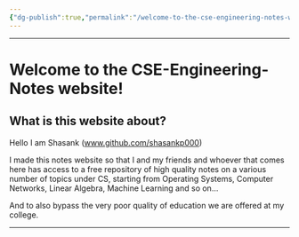 ```yaml
---
{"dg-publish":true,"permalink":"/welcome-to-the-cse-engineering-notes-website/","tags":["gardenEntry"],"created":"2025-08-23T17:27:42.895+05:30"}
---
```


---
# Welcome to the CSE-Engineering-Notes website!

## What is this website about?

Hello I am Shasank (www.github.com/shasankp000)

I made this notes website so that I and my friends and whoever that comes here has access to a free repository of high quality notes on a various number of topics under CS, starting from Operating Systems, Computer Networks, Linear Algebra, Machine Learning and so on...

And to also bypass the very poor quality of education we are offered at my college.

---
